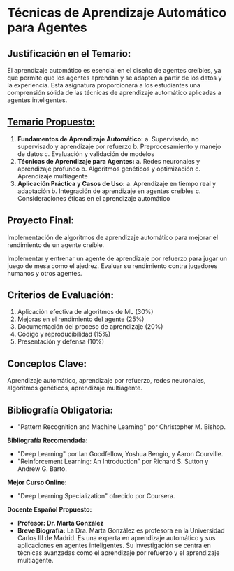 # Técnicas de Aprendizaje Automático para Agentes

## Justificación en el Temario:

El aprendizaje automático es esencial en el diseño de agentes creíbles, ya que permite que los agentes aprendan y se adapten a partir de los datos y la experiencia. Esta asignatura proporcionará a los estudiantes una comprensión sólida de las técnicas de aprendizaje automático aplicadas a agentes inteligentes.

## [Temario Propuesto:](Te%CC%81cnicas%20de%20Aprendizaje%20Automa%CC%81tico%20para%20Agentes%208e09a06126134b5aa693878846c963b5/Temario%20Propuesto%2081707fd80ccc4707b5cffa2b0b9755f5.md)

1. **Fundamentos de Aprendizaje Automático:**
a. Supervisado, no supervisado y aprendizaje por refuerzo
b. Preprocesamiento y manejo de datos
c. Evaluación y validación de modelos
2. **Técnicas de Aprendizaje para Agentes:**
a. Redes neuronales y aprendizaje profundo
b. Algoritmos genéticos y optimización
c. Aprendizaje multiagente
3. **Aplicación Práctica y Casos de Uso:**
a. Aprendizaje en tiempo real y adaptación
b. Integración de aprendizaje en agentes creíbles
c. Consideraciones éticas en el aprendizaje automático

## Proyecto Final:

Implementación de algoritmos de aprendizaje automático para mejorar el rendimiento de un agente creíble.

Implementar y entrenar un agente de aprendizaje por refuerzo para jugar un juego de mesa como el ajedrez. Evaluar su rendimiento contra jugadores humanos y otros agentes.

## Criterios de Evaluación:

1. Aplicación efectiva de algoritmos de ML (30%)
2. Mejoras en el rendimiento del agente (25%)
3. Documentación del proceso de aprendizaje (20%)
4. Código y reproducibilidad (15%)
5. Presentación y defensa (10%)

## Conceptos Clave:

Aprendizaje automático, aprendizaje por refuerzo, redes neuronales, algoritmos genéticos, aprendizaje multiagente.

## Bibliografía Obligatoria:

- "Pattern Recognition and Machine Learning" por Christopher M. Bishop.

**Bibliografía Recomendada:**

- "Deep Learning" por Ian Goodfellow, Yoshua Bengio, y Aaron Courville.
- "Reinforcement Learning: An Introduction" por Richard S. Sutton y Andrew G. Barto.

**Mejor Curso Online:**

- "Deep Learning Specialization" ofrecido por Coursera.

**Docente Español Propuesto:**

- **Profesor: Dr. Marta González**
- **Breve Biografía:** La Dra. Marta González es profesora en la Universidad Carlos III de Madrid. Es una experta en aprendizaje automático y sus aplicaciones en agentes inteligentes. Su investigación se centra en técnicas avanzadas como el aprendizaje por refuerzo y el aprendizaje multiagente.